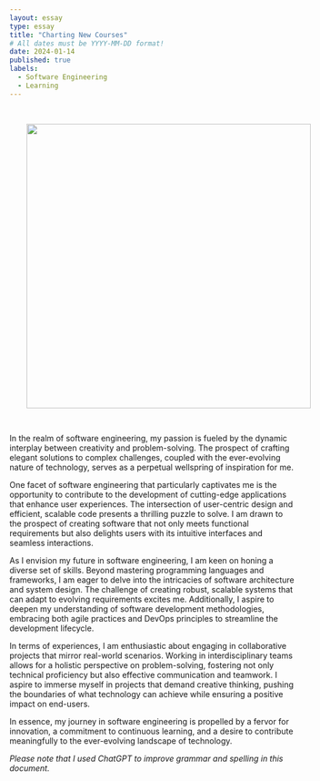 ```yaml
---
layout: essay
type: essay
title: "Charting New Courses"
# All dates must be YYYY-MM-DD format!
date: 2024-01-14
published: true
labels:
  - Software Engineering
  - Learning
---
```

<div align="center">
<img src='https://www.ventivtech.com/hubfs/Website_2020/3Sixty-2020/Charting-the-Course/Charting-Course-bg-anim.gif' width='500' HSPACE='30' VSPACE='30'> 
</div>

In the realm of software engineering, my passion is fueled by the dynamic interplay between creativity and problem-solving. The prospect of crafting elegant solutions to complex challenges, coupled with the ever-evolving nature of technology, serves as a perpetual wellspring of inspiration for me.

One facet of software engineering that particularly captivates me is the opportunity to contribute to the development of cutting-edge applications that enhance user experiences. The intersection of user-centric design and efficient, scalable code presents a thrilling puzzle to solve. I am drawn to the prospect of creating software that not only meets functional requirements but also delights users with its intuitive interfaces and seamless interactions.

As I envision my future in software engineering, I am keen on honing a diverse set of skills. Beyond mastering programming languages and frameworks, I am eager to delve into the intricacies of software architecture and system design. The challenge of creating robust, scalable systems that can adapt to evolving requirements excites me. Additionally, I aspire to deepen my understanding of software development methodologies, embracing both agile practices and DevOps principles to streamline the development lifecycle.

In terms of experiences, I am enthusiastic about engaging in collaborative projects that mirror real-world scenarios. Working in interdisciplinary teams allows for a holistic perspective on problem-solving, fostering not only technical proficiency but also effective communication and teamwork. I aspire to immerse myself in projects that demand creative thinking, pushing the boundaries of what technology can achieve while ensuring a positive impact on end-users.

In essence, my journey in software engineering is propelled by a fervor for innovation, a commitment to continuous learning, and a desire to contribute meaningfully to the ever-evolving landscape of technology.

*Please note that I used ChatGPT to improve grammar and spelling in this document.*
